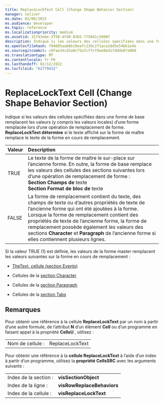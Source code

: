 ```yaml
---
title: ReplaceLockText Cell (Change Shape Behavior Section)
manager: soliver
ms.date: 03/09/2015
ms.audience: Developer
ms.topic: reference
ms.localizationpriority: medium
ms.assetid: 31f43ebe-3758-4fd9-83b5-775041c5890f
description: Indique si les valeurs des cellules spécifiées dans une forme de base remplacent les valeurs (y compris les valeurs locales) d’une forme remplacée lors d’une opération de remplacement de forme. ReplaceLockText détermine si le texte affiché sur la forme de maître remplace le texte de la forme en cours de remplacement.
ms.openlocfilehash: f94605aab6b19eafc139c2f1aca18d5e54bb1e4e
ms.sourcegitcommit: c0fae34cd3a9c75a7cffcf9ae8e417ddde07a989
ms.translationtype: MT
ms.contentlocale: fr-FR
ms.lasthandoff: 02/12/2022
ms.locfileid: "62779432"
---
```

# <a name="replacelocktext-cell-change-shape-behavior-section"></a>ReplaceLockText Cell (Change Shape Behavior Section)

Indique si les valeurs des cellules spécifiées dans une forme de base remplacent les valeurs (y compris les valeurs locales) d’une forme remplacée lors d’une opération de remplacement de forme. **ReplaceLockText détermine** si le texte affiché sur la forme de maître remplace le texte de la forme en cours de remplacement. 
  
|**Valeur**|**Description**|
|:-----|:-----|
|TRUE  <br/> | Le texte de la forme de maître le sur-place sur l’ancienne forme. En outre, la forme de base remplace les valeurs des cellules des sections suivantes lors d’une opération de remplacement de forme :  <br/> **Section Champs de** texte  <br/> **Section Format de bloc de** texte  <br/> |
|FALSE  <br/> |La forme de remplacement contient du texte, des champs de texte ou d’autres propriétés de texte de l’ancienne forme qui ont été ajoutées à la forme. Lorsque la forme de remplacement contient des propriétés de texte de l’ancienne forme, la forme de remplacement possède également les valeurs des sections **Character** et **Paragraph** de l’ancienne forme si elles contiennent plusieurs lignes. |
   
Si la valeur TRUE (1) est définie, les valeurs de la forme master remplacent les valeurs suivantes sur la forme en cours de remplacement :
  
- [TheText, cellule (section Events)](thetext-cell-events-section.md)
    
- Cellules de la [section Character](character-section.md)
    
- Cellules de la [section Paragraph](paragraph-section.md)
    
- Cellules de la [section Tabs](tabs-section.md)
    
## <a name="remarks"></a>Remarques

Pour obtenir une référence à la cellule **ReplaceLockText** par un nom à partir d’une autre formule, de l’attribut **N** d’un élément **Cell** ou d’un programme en faisant appel à la propriété **CellsU** , utilisez : 
  
|||
|:-----|:-----|
| Nom de cellule :  <br/> | ReplaceLockText  <br/> |
   
Pour obtenir une référence à la **cellule ReplaceLockText** à l’aide d’un index à partir d’un programme, utilisez la **propriété CellsSRC** avec les arguments suivants : 
  
|||
|:-----|:-----|
| Index de la section :  <br/> |**visSectionObject** <br/> |
| Index de la ligne :  <br/> |**visRowReplaceBehaviors** <br/> |
| Index de la cellule :  <br/> |**visReplaceLockText** <br/> |
   

